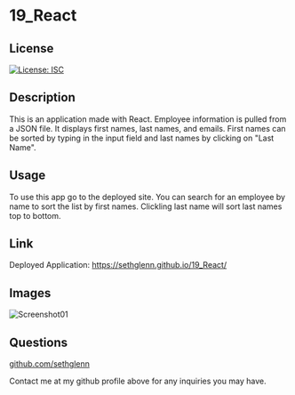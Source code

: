 # 19_React

## License
   
  [![License: ISC](https://img.shields.io/badge/License-ISC-blue.svg)](https://opensource.org/licenses/ISC)

  ## Description

This is an application made with React. Employee information is pulled from a JSON file. It displays first names, last names, and emails. First names can be sorted by typing in the input field and last names by clicking on "Last Name".

## Usage

To use this app go to the deployed site. You can search for an employee by name to sort the list by first names. Clickling last name will sort last names top to bottom.


  ## Link

  Deployed Application: https://sethglenn.github.io/19_React/

  ## Images
![Screenshot01](../screenshot.png)


 ## Questions

 [github.com/sethglenn](https://github.com/sethglenn)

 Contact me at my github profile above for any inquiries you may have.